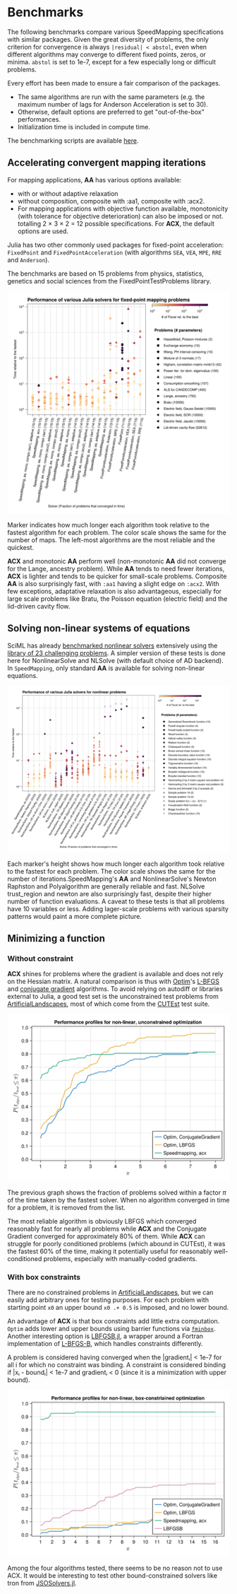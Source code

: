 # Benchmarks

The following benchmarks compare various SpeedMapping specifications with similar packages. Given the great diversity of problems, the only criterion for convergence is always `|residual| < abstol`, even when different algorithms may converge to different fixed points, zeros, or minima. `abstol` is set to 1e-7, except for a few especially long or difficult problems. 

Every effort has been made to ensure a fair comparison of the packages. 
- The same algorithms are run with the same parameters (e.g. the maximum number of lags for Anderson Acceleration is set to 30). 
- Otherwise, default options are preferred to get "out-of-the-box" performances. 
- Initialization time is included in compute time. 

The benchmarking scripts are available [here](https://github.com/NicolasL-S/SpeedMapping.jl/tree/MajorRefactor/docs/benchmarking_code).

## Accelerating convergent mapping iterations

For mapping applications, **AA** has various options available:
- with or without adaptive relaxation
- without composition, composite with :aa1, composite with :acx2. 
- For mapping applications with objective function available, monotonicity (with tolerance for objective deterioration) can also be imposed or not.
totalling 2 × 3 × 2 = 12 possible specifications. For **ACX**, the default options are used.

Julia has two other commonly used packages for fixed-point acceleration: `FixedPoint` and `FixedPointAcceleration` (with algorithms `SEA`, `VEA`, `MPE`, `RRE` and `Anderson`).

The benchmarks are based on 15 problems from physics, statistics, genetics and social sciences from the FixedPointTestProblems library.

![Mapping results](https://raw.githubusercontent.com/NicolasL-S/SpeedMapping.jl/refs/heads/main/docs/assets/mapping_benchmarks.svg)

Marker indicates how much longer each algorithm took relative to the fastest algorithm for each problem. The color scale shows the same for the number of maps. The left-most algorithms are the most reliable and the quickest. 

**ACX** and monotonic **AA** perform well (non-monotonic **AA** did not converge for the Lange, ancestry problem). While **AA** tends to need fewer iterations, **ACX** is lighter and tends to be quicker for small-scale problems. Composite **AA** is also surprisingly fast, with `:aa1` having a slight edge on `:acx2`. With few exceptions, adaptative relaxation is also advantageous, especially for large scale problems like Bratu, the Poisson equation (electric field) and the lid-driven cavity flow.

## Solving non-linear systems of equations

SciML has already [benchmarked nonlinear solvers](https://docs.sciml.ai/SciMLBenchmarksOutput/stable/NonlinearProblem/nonlinear_solver_23_tests/) extensively using the [library of 23 challenging problems](https://github.com/SciML/DiffEqProblemLibrary.jl/blob/master/lib/NonlinearProblemLibrary/src/NonlinearProblemLibrary.jl). A simpler version of these tests is done here for NonlinearSolve and NLSolve (with default choice of AD backend). In `SpeedMapping`, only standard **AA** is available for solving non-linear equations.

![Problems](https://raw.githubusercontent.com/NicolasL-S/SpeedMapping.jl/refs/heads/main/docs/assets/nonlinear_benchmarks.svg)

Each marker's height shows how much longer each algorithm took relative to the fastest for each problem. The color scale shows the same for the number of iterations.SpeedMapping's **AA** and NonlinearSolve's Newton Raphston and Polyalgorithm are generally reliable and fast.  NLSolve trust_region and newton are also surprisingly fast, despite their higher number of function evaluations. A caveat to these tests is that all problems have 10 variables or less. Adding lager-scale problems with various sparsity patterns would paint a more complete picture.

## Minimizing a function

### Without constraint

**ACX** shines for problems where the gradient is available and does not rely on the Hessian matrix. A natural comparison is thus with [Optim](https://julianlsolvers.github.io/Optim.jl/stable/)'s [L-BFGS](https://julianlsolvers.github.io/Optim.jl/stable/algo/lbfgs/) and [conjugate gradient](https://julianlsolvers.github.io/Optim.jl/stable/algo/cg/) algorithms. To avoid relying on autodiff or libraries external to Julia, a good test set is the unconstrained test problems from [ArtificialLandscapes](https://github.com/NicolasL-S/ArtificialLandscapes.jl), most of which come from the [CUTEst](https://github.com/ralna/CUTEst) test suite. 

![Performance, Optim](https://raw.githubusercontent.com/NicolasL-S/SpeedMapping.jl/refs/heads/main/docs/assets/optimization_performance.svg)

The previous graph shows the fraction of problems solved within a factor $\pi$ of the time taken by the fastest solver. When no algorithm converged in time for a problem, it is removed from the list. 

The most reliable algorithm is obviously LBFGS which converged reasonably fast for nearly all problems while **ACX** and the Conjugate Gradient converged for approximately 80% of them. While **ACX** can struggle for poorly conditioned problems (which abound in CUTEst), it was the fastest 60% of the time, making it potentially useful for reasonably well-conditioned problems, especially with manually-coded gradients.

### With box constraints

There are no constrained problems in [ArtificialLandscapes](https://github.com/NicolasL-S/ArtificialLandscapes.jl), but we can easily add arbitrary ones for testing purposes. For each problem with starting point `x0` an upper bound `x0 .+ 0.5` is imposed, and no lower bound. 

An advantage of **ACX** is that box constraints add little extra computation. `Optim` adds lower and upper bounds using barrier functions via [`fminbox`](https://julianlsolvers.github.io/Optim.jl/stable/user/minimization/#Box-Constrained-Optimization). Another interesting option is [LBFGSB.jl](https://github.com/Gnimuc/LBFGSB.jl), a wrapper around a Fortran implementation of [L-BFGS-B](https://digital.library.unt.edu/ark:/67531/metadc666315/), which handles constraints differently. 

A problem is considered having converged when the |gradientᵢ| < 1e-7 for all i for which no constraint was binding. A constraint is considered binding if |xᵢ - boundᵢ| < 1e-7 and gradientᵢ < 0 (since it is a minimization with upper bound).

![Performance, Optim, constraint](https://raw.githubusercontent.com/NicolasL-S/SpeedMapping.jl/refs/heads/main/docs/assets/optimization_constr_performance.svg)

Among the four algorithms tested, there seems to be no reason not to use ACX. It would be interesting to test other bound-constrained solvers like tron from [JSOSolvers.jl](https://jso.dev/JSOSolvers.jl/stable/solvers/).